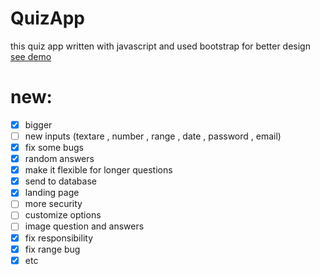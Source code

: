 # QuizApp

this quiz app written with javascript and used bootstrap for better design
<br/>
<a href="https://shayanfpg9.github.io/QuizApp/">see demo</a>

# new:
- [x] bigger
- [ ] new inputs (textare , number , range , date , password , email)
- [x] fix some bugs
- [x] random answers
- [x] make it flexible for longer questions
- [x] send to database
- [x] landing page
- [ ] more security
- [ ] customize options
- [ ] image question and answers
- [x] fix responsibility
- [x] fix range bug
- [x] etc
